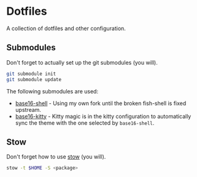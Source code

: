 # Dotfiles
A collection of dotfiles and other configuration.

## Submodules
Don't forget to actually set up the git submodules (you will).

```bash
git submodule init
git submodule update
```

The following submodules are used:
* [base16-shell](https://github.com/jacobpa/base16-shell) - Using my own fork until the broken
  fish-shell is fixed upstream.
* [base16-kitty](https://github.com/kdrag0n/base16-kitty) - Kitty magic is in the kitty
  configuration to automatically sync the theme with the one selected by `base16-shell`.

## Stow
Don't forget how to use [stow](https://www.gnu.org/software/stow/) (you will).

```bash
stow -t $HOME -S <package>
```
